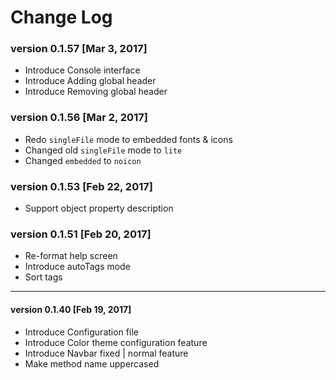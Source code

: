 # Change Log

### version 0.1.57 [Mar 3, 2017]
 - Introduce Console interface
 - Introduce Adding global header
 - Introduce Removing global header

### version 0.1.56 [Mar 2, 2017]
 - Redo `singleFile` mode to embedded fonts & icons
 - Changed old `singleFile` mode to `lite`
 - Changed `embedded` to `noicon`

### version 0.1.53 [Feb 22, 2017]
 - Support object property description


### version 0.1.51 [Feb 20, 2017]

 - Re-format help screen
 - Introduce autoTags mode
 - Sort tags


-------------
#### version 0.1.40 [Feb 19, 2017]

 - Introduce Configuration file
 - Introduce Color theme configuration feature
 - Introduce Navbar fixed | normal feature
 - Make method name uppercased
